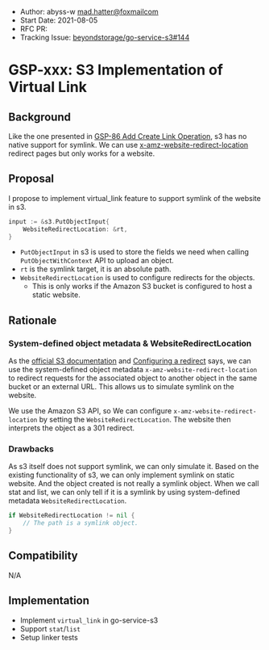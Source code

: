 - Author: abyss-w <mad.hatter@foxmailcom>
- Start Date: 2021-08-05
- RFC PR: []()
- Tracking Issue: [beyondstorage/go-service-s3#144](https://github.com/beyondstorage/go-service-s3/issues/144)

# GSP-xxx: S3 Implementation of Virtual Link

## Background

Like the one presented in [GSP-86 Add Create Link Operation](https://github.com/beyondstorage/go-storage/blob/master/docs/rfcs/86-add-create-link-operation.md), s3 has no native support for symlink. We can use [x-amz-website-redirect-location](https://docs.aws.amazon.com/AmazonS3/latest/userguide/how-to-page-redirect.html) redirect pages but only works for a website. 

## Proposal

I propose to implement virtual_link feature to support symlink of the website in s3.

```go
input := &s3.PutObjectInput{
    WebsiteRedirectLocation: &rt,
}
```

- `PutObjectInput` in s3 is used to store the fields we need when calling `PutObjectWithContext` API to upload an object.
- `rt` is the symlink target, it is an absolute path.
- `WebsiteRedirectLocation` is used to configure redirects for the objects.
  - This is only works if the Amazon S3 bucket is configured to host a static website.

## Rationale

### System-defined object metadata & WebsiteRedirectLocation

As the [official S3 documentation](https://docs.aws.amazon.com/AmazonS3/latest/userguide/UsingMetadata.html) and [Configuring a redirect](https://docs.aws.amazon.com/AmazonS3/latest/userguide/how-to-page-redirect.html) says, we can use the system-defined object metadata `x-amz-website-redirect-location` to redirect requests for the associated object to another object in the same bucket or an external URL. This allows us to simulate symlink on the website.

We use the Amazon S3 API, so We can configure `x-amz-website-redirect-location` by setting the `WebsiteRedirectLocation`. The website then interprets the object as a 301 redirect.

### Drawbacks

As s3 itself does not support symlink, we can only simulate it. Based on the existing functionality of s3, we can only implement symlink on static website. And the object created is not really a symlink object. When we call stat and list, we can only tell if it is a symlink by using system-defined metadata `WebsiteRedirectLocation`.

```go
if WebsiteRedirectLocation != nil {
    // The path is a symlink object.
}
```

## Compatibility

N/A

## Implementation

- Implement `virtual_link` in go-service-s3
- Support `stat`/`list`
- Setup linker tests



